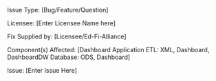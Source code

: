 Issue Type:
[Bug/Feature/Question]

Licensee:
[Enter Licensee Name here]

Fix Supplied by:
[Licensee/Ed-Fi-Alliance]

Component(s) Affected:
[Dashboard Application
 ETL: XML, Dashboard, DashboardDW
 Database: ODS, Dashboard]


Issue:
[Enter Issue Here]


